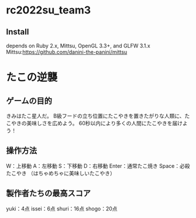 # rc2022su_team3

## Install
depends on Ruby 2.x, Mittsu, OpenGL 3.3+, and GLFW 3.1.x
Mittsu:https://github.com/danini-the-panini/mittsu



# たこの逆襲

## ゲームの目的
きみはたこ星人だ。
B級フードの立ち位置にたこやきを置きたがりな人類に、たこやきの美味しさを広めよう。
60秒以内により多くの人間にたこやきを届けよう！


## 操作方法
W：上移動
A：左移動
S：下移動
D：右移動
Enter：通常たこ焼き
Space：必殺たこやき
（はちゃめちゃに美味しいたこやき）

## 製作者たちの最高スコア
yuki：4点
issei：6点
shuri：16点
shogo：20点
